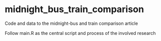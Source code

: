 # midnight_bus_train_comparison
Code and data to the midnight-bus and train comparison article

Follow  main.R as the central script and process of the involved research
